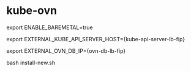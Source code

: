# kube-ovn

export ENABLE_BAREMETAL=true

export EXTERNAL_KUBE_API_SERVER_HOST={kube-api-server-lb-fip}

export EXTERNAL_OVN_DB_IP={ovn-db-lb-fip}

bash install-new.sh
